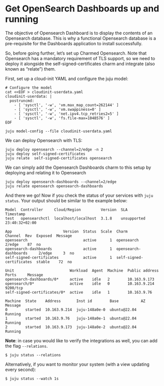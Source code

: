 #  Get OpenSearch Dashboards up and running

The objective of Opensearch Dashboard is to display the contents of an Opensearch database. This is why a  functional Opensearch database is a pre-requisite for the Dashboards application to install successfully.

So, before going further,  let’s set up Charmed Opensearch. Note that Opensearch has a mandatory requirement of TLS support, so we need to deploy it alongside the self-signed-certificates charm and integrate (also known as “relate”) them.

First, set up a cloud-init YAML and configure the juju model:

```
# Configure the model
cat <<EOF > cloudinit-userdata.yaml
cloudinit-userdata: |
  postruncmd:
    - [ 'sysctl', '-w', 'vm.max_map_count=262144' ]
    - [ 'sysctl', '-w', 'vm.swappiness=0' ]
    - [ 'sysctl', '-w', 'net.ipv4.tcp_retries2=5' ]
    - [ 'sysctl', '-w', 'fs.file-max=1048576' ]
EOF

juju model-config --file cloudinit-userdata.yaml
```

We can deploy Opensearch with TLS:

```
juju deploy opensearch --channel=2/edge -n 2
juju deploy self-signed-certificates
juju relate  self-signed-certificates opensearch
```

We can simply add the Opensearch Dashboards charm to this setup by deploying and relating it to Opensearch

```
juju deploy opensearch-dashboards --channel=2/edge
juju relate opensearch opensearch-dashboards
```

And there we go!
Now if you check the status of your services with `juju status`. 
Your output should be similar to the example below:

```
Model  Controller     Cloud/Region         Version  SLA          Timestamp
test   opensearchctl  localhost/localhost  3.1.8    unsupported  23:40:32+02:00

App                       Version  Status  Scale  Charm                     Channel  Rev  Exposed  Message
opensearch                         active      1  opensearch                2/edge    87  no       
opensearch-dashboards              active      1  opensearch-dashboards     2/edge     3  no       
self-signed-certificates           active      1  self-signed-certificates  stable    72  no       

Unit                         Workload  Agent  Machine  Public address  Ports     Message
opensearch-dashboards/0*     active    idle   2        10.163.9.173              
opensearch/0*                active    idle   0        10.163.9.214    9200/tcp  
self-signed-certificates/0*  active    idle   1        10.163.9.76               

Machine  State    Address       Inst id        Base          AZ  Message
0        started  10.163.9.214  juju-148a0e-0  ubuntu@22.04      Running
1        started  10.163.9.76   juju-148a0e-1  ubuntu@22.04      Running
2        started  10.163.9.173  juju-148a0e-2  ubuntu@22.04      Running
```

**Note**: in case you would like to verify the integrations as well, you can add the flag `--relations`.
```
$ juju status --relations
```

Alternatively, if you want to monitor your system (with a view updating every second):

```
$ juju status --watch 1s
```